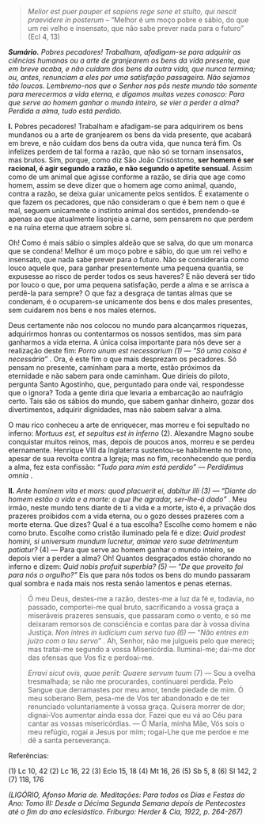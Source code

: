 > *Melior est puer pauper et sapiens rege sene et stulto, qui nescit praevidere in posterum* – “Melhor é um moço pobre e sábio, do que um rei velho e insensato, que não sabe prever nada para o futuro” (Ecl 4, 13)

***Sumário.** Pobres pecadores! Trabalham, afadigam-se para adquirir as ciências humanas ou a arte de granjearem os bens da vida presente, que em breve acaba, e não cuidam dos bens da outra vida, que nunca termina; ou, antes, renunciam a eles por uma satisfação passageira. Não sejamos tão loucos. Lembremo-nos que o Senhor nos pôs neste mundo tão somente para merecermos a vida eterna, e digamos muitas vezes conosco: Para que serve ao homem ganhar o mundo inteiro, se vier a perder a alma? Perdida a alma, tudo está perdido.*

**I.** Pobres pecadores! Trabalham e afadigam-se para adquirirem os bens mundanos ou a arte de granjearem os bens da vida presente, que acabará em breve, e não cuidam dos bens da outra vida, que nunca terá fim. Os infelizes perdem de tal forma a razão, que não só se tornam insensatos, mas brutos. Sim, porque, como diz São João Crisóstomo, **ser homem é ser racional, é agir segundo a razão, e não segundo o apetite sensual.** Assim como de um animal que agisse conforme a razão, se diria que age como homem, assim se deve dizer que o homem age como animal, quando, contra a razão, se deixa guiar unicamente pelos sentidos. É exatamente o que fazem os pecadores, que não consideram o que é bem nem o que é mal, seguem unicamente o instinto animal dos sentidos, prendendo-se apenas ao que atualmente lisonjeia a carne, sem pensarem no que perdem e na ruína eterna que atraem sobre si.

Oh! Como é mais sábio o simples aldeão que se salva, do que um monarca que se condena! Melhor é um moço pobre e sábio, do que um rei velho e insensato, que nada sabe prever para o futuro. Não se consideraria como louco aquele que, para ganhar presentemente uma pequena quantia, se expusesse ao risco de perder todos os seus haveres? E não deverá ser tido por louco o que, por uma pequena satisfação, perde a alma e se arrisca a perdê-la para sempre? O que faz a desgraça de tantas almas que se condenam, é o ocuparem-se unicamente dos bens e dos males presentes, sem cuidarem nos bens e nos males eternos.

Deus certamente não nos colocou no mundo para alcançarmos riquezas, adquirirmos honras ou contentarmos os nossos sentidos, mas sim para ganharmos a vida eterna. A única coisa importante para nós deve ser a realização deste fim: *Porro unum est necessarium (1) — “Só uma coisa é necessária”* . Ora, é este fim o que mais desprezam os pecadores. Só pensam no presente, caminham para a morte, estão próximos da eternidade e não sabem para onde caminham. Que diríeis do piloto, pergunta Santo Agostinho, que, perguntado para onde vai, respondesse que o ignora? Toda a gente diria que levaria a embarcação ao naufrágio certo. Tais são os sábios do mundo, que sabem ganhar dinheiro, gozar dos divertimentos, adquirir dignidades, mas não sabem salvar a alma.

O mau rico conheceu a arte de enriquecer, mas morreu e foi sepultado no inferno: *Mortuus est, et sepultus est in inferno* (2). Alexandre Magno soube conquistar muitos reinos, mas, depois de poucos anos, morreu e se perdeu eternamente. Henrique VIII da Inglaterra sustentou-se habilmente no trono, apesar de sua revolta contra a Igreja; mas no fim, reconhecendo que perdia a alma, fez esta confissão: *“Tudo para mim está perdido” — Perdidimus omnia* .

**II.** *Ante hominem vita et mors: quod placuerit ei, dabitur illi (3) — “Diante do homem estão a vida e a morte: o que lhe agradar, ser-lhe-á dado”* . Meu irmão, neste mundo tens diante de ti a vida e a morte, isto é, a privação dos prazeres proibidos com a vida eterna, ou o gozo desses prazeres com a morte eterna. Que dizes? Qual é a tua escolha? Escolhe como homem e não como bruto. Escolhe como cristão iluminado pela fé e dize: *Quid prodest homini, si universum mundum lucretur, animae vero suae detrimentum patiatur?* (4) — Para que serve ao homem ganhar o mundo inteiro, se depois vier a perder a alma? Oh! Quantos desgraçados estão chorando no inferno e dizem: *Quid nobis profuit superbia? (5) — “De que proveito foi para nós o orgulho?”* Eis que para nós todos os bens do mundo passaram qual sombra e nada mais nos resta senão lamentos e penas eternas.

> Ó meu Deus, destes-me a razão, destes-me a luz da fé e, todavia, no passado, comportei-me qual bruto, sacrificando a vossa graça a miseráveis prazeres sensuais, que passaram como o vento, e só me deixaram remorsos de consciência e contas para dar à vossa divina Justiça. *Non intres in iudicium cum servo tuo (6) — “Não entres em juízo com o teu servo”* . Ah, Senhor, não me julgueis pelo que mereci; mas tratai-me segundo a vossa Misericórdia. Iluminai-me; dai-me dor das ofensas que Vos fiz e perdoai-me.
>
> *Erravi sicut ovis, quae periit: Quaere servum tuum* (7) — Sou a ovelha tresmalhada; se não me procurardes, continuarei perdida. Pelo Sangue que derramastes por meu amor, tende piedade de mim. Ó meu soberano Bem, pesa-me de Vos ter abandonado e de ter renunciado voluntariamente à vossa graça. Quisera morrer de dor; dignai-Vos aumentar ainda essa dor. Fazei que eu vá ao Céu para cantar as vossas misericórdias. — Ó Maria, minha Mãe, Vós sois o meu refúgio, rogai a Jesus por mim; rogai-Lhe que me perdoe e me dê a santa perseverança.

Referências:

\(1\) Lc 10, 42 (2) Lc 16, 22 (3) Eclo 15, 18 (4) Mt 16, 26 (5) Sb 5, 8 (6) Sl 142, 2 (7) 118, 176

*(LIGÓRIO, Afonso Maria de. Meditações: Para todos os Dias e Festas do Ano: Tomo III: Desde a Décima Segunda Semana depois de Pentecostes até o fim do ano eclesiástico. Friburgo: Herder & Cia, 1922, p. 264-267)*
